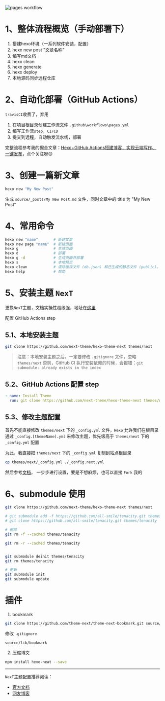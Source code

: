 ![pages workflow](https://github.com/all-smile/blog/actions/workflows/pages.yml/badge.svg)
# 1、整体流程概览（手动部署下）
1. 搭建hexo环境（一系列软件安装，配置）
2. hexo new post "文章名称"
3. 编写md文档
4. hexo clean
5. hexo generate
6. hexo deploy
7. 本地源码同步远程仓库

# 2、自动化部署（GitHub Actions）

`travisCI`收费了，弃用

1. 在项目根目录创建工作流文件 `.github\workflows\pages.yml`
2. 编写工作流`step`，`CI/CD`
3. 提交到远程，自动触发流水线，部署

完整流程参考我的掘金文章：[Hexo+GitHub Actions搭建博客，实现云端写作、一键发布](https://juejin.cn/post/7133927239153877022)，点个关注呀😊

# 3、创建一篇新文章
```bash
hexo new "My New Post"
```
生成 `source/_posts/My New Post.md` 文件，同时文章中的 title 为 "My New Post"

<!--
# 启动服务
```bash
hexo server

# 静态模式，服务器只处理 public 文件夹内的文件，而不会处理文件变动，
# 在执行时，您应该先自行执行 hexo generate，此模式通常用于生产环境（production mode）下。
hexo server -s
```

# 生成静态文件

`public`目录下

```bash
hexo generate

or
hexo g

# 完成后部署
hexo g -d
```

# 部署到远程站点

```bash
hexo deploy
```

# 自动化部署
```
.travis.yml
```

- `menu_id` 用来高亮页面所属菜单导航
- `social_icons` 小图标
- `auto_cover` 自动添加文章封面
 -->

# 4、常用命令
```bash
hexo new "name"       # 新建文章
hexo new page "name"  # 新建页面
hexo g                # 生成页面
hexo d                # 部署
hexo g -d             # 生成页面并部署
hexo s                # 本地预览
hexo clean            # 清除缓存文件 (db.json) 和已生成的静态文件 (public)。在某些情况（尤其是更换主题后），如果发现您对站点的更改无论如何也不生效，您可能需要运行该命令。
hexo help             # 帮助
```

# 5、安装主题 `NexT`

更换`NexT`主题，文档实操性超级强，地址在[这里](https://theme-next.js.org/docs/getting-started/)

配置 GitHub Actions step

## 5.1、本地安装主题

```bash
git clone https://github.com/next-theme/hexo-theme-next themes/next
```

> 注意：本地安装主题之后，一定要修改 `.gitignore` 文件，忽略 `themes/next`
> 否则，GitHub CI 执行安装依赖的时候，会报错：`git submodule: already exists in the index`

## 5.2、GitHub Actions 配置 step

```yml
- name: Install Theme
  run: git clone https://github.com/next-theme/hexo-theme-next themes/next
```

## 5.3、修改主题配置

首先不能直接修改 `themes/next` 下的 `_config.yml` 文件，`Hexo` 允许我们在根目录通过 `_config.[themeName].yml` 来修改主题，优先级高于 `themes/next` 下的 `_config.yml` 配置

为此，我直接把 `themes/next` 下的 `_config.yml` 复制到站点根目录

```bash
cp themes/next/_config.yml ./_config.next.yml
```

然后参考[文档](https://theme-next.js.org/docs/getting-started/)， 一步步进行设置，要是不想麻烦，也可以直接 `Fork` 我的

# 6、submodule 使用

```bash
git clone https://github.com/next-theme/hexo-theme-next themes/next

# git submodule add -f https://github.com/all-smile/tenacity.git themes/tenacity
# git clone https://github.com/all-smile/tenacity.git themes/tenacity

# 删除
git rm -f --cached themes/tenacity

git rm -r --cached themes/tenacity


git submodule deinit themes/tenacity
git rm themes/tenacity

# 更新
git submodule init
git submodule update
```

# 插件

1. bookmark

```bash
git clone https://github.com/theme-next/theme-next-bookmark.git source/lib/bookmark
```

修改 `.gitignore`
```
source/lib/bookmark
```

2. 压缩博文

```bash
npm install hexo-neat --save
```


---

`NexT`主题配置推荐阅读：
- [官方文档](https://theme-next.js.org/docs/getting-started/)
- [网友博客](https://siriusq.top/Next%E4%B8%BB%E9%A2%98%E7%BE%8E%E5%8C%96.html)
